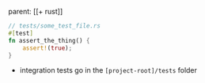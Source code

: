 parent: [[+ rust]]

```rust
// tests/some_test_file.rs
#[test]
fn assert_the_thing() {
    assert!(true);
}
```

- integration tests go in the `[project-root]/tests` folder
